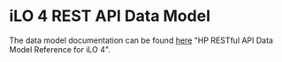 # iLO 4 REST API Data Model
The data model documentation can be found [here](http://h22208.www2.hpe.com/eginfolib/servers/docs/HPRestfultool/iLo4/data_model_reference.html) "HP RESTful API Data Model Reference for iLO 4".
